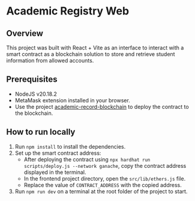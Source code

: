 # Academic Registry Web

## Overview
This project was built with React + Vite as an interface to interact with a smart contract as a blockchain solution to store and retrieve student information from allowed accounts.

## Prerequisites
- NodeJS v20.18.2
- MetaMask extension installed in your browser.
- Use the project [academic-record-blockchain](https://github.com/Reissel/academic-record-blockchain) to deploy the contract to the blockchain.

## How to run locally
1. Run `npm install` to install the dependencies.
2. Set up the smart contract address:
   - After deploying the contract using `npx hardhat run scripts/deploy.js --network ganache`, copy the contract address displayed in the terminal.
   - In the frontend project directory, open the `src/lib/ethers.js` file.
   - Replace the value of `CONTRACT_ADDRESS` with the copied address.
3. Run `npm run dev` on a terminal at the root folder of the project to start.

